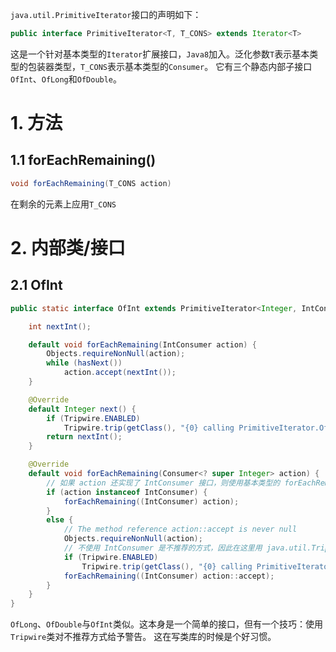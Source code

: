 `java.util.PrimitiveIterator`接口的声明如下：
```java
public interface PrimitiveIterator<T, T_CONS> extends Iterator<T>
```
这是一个针对基本类型的`Iterator`扩展接口，`Java8`加入。泛化参数`T`表示基本类型的包装器类型，`T_CONS`表示基本类型的`Consumer`。
它有三个静态内部子接口`OfInt`、`OfLong`和`OfDouble`。

# 1. 方法

## 1.1 forEachRemaining() 
```java
void forEachRemaining(T_CONS action)
```
在剩余的元素上应用`T_CONS`

# 2. 内部类/接口

## 2.1 OfInt
```java
public static interface OfInt extends PrimitiveIterator<Integer, IntConsumer> {

    int nextInt();

    default void forEachRemaining(IntConsumer action) {
        Objects.requireNonNull(action);
        while (hasNext())
            action.accept(nextInt());
    }

    @Override
    default Integer next() {
        if (Tripwire.ENABLED)
            Tripwire.trip(getClass(), "{0} calling PrimitiveIterator.OfInt.nextInt()");
        return nextInt();
    }

    @Override
    default void forEachRemaining(Consumer<? super Integer> action) {
        // 如果 action 还实现了 IntConsumer 接口，则使用基本类型的 forEachRemaining
        if (action instanceof IntConsumer) {
            forEachRemaining((IntConsumer) action);
        }
        else {
            // The method reference action::accept is never null
            Objects.requireNonNull(action);
            // 不使用 IntConsumer 是不推荐的方式，因此在这里用 java.util.Tripwire 类发出警告
            if (Tripwire.ENABLED)
                Tripwire.trip(getClass(), "{0} calling PrimitiveIterator.OfInt.forEachRemainingInt(action::accept)");
            forEachRemaining((IntConsumer) action::accept);
        }
    }
}
```
`OfLong`、`OfDouble`与`OfInt`类似。这本身是一个简单的接口，但有一个技巧：使用`Tripwire`类对不推荐方式给予警告。
这在写类库的时候是个好习惯。